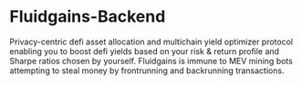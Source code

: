 # Fluidgains-Backend
Privacy-centric defi asset allocation and multichain yield optimizer protocol enabling you to boost defi yields based on your risk & return profile and Sharpe ratios chosen by yourself. Fluidgains is immune to MEV mining bots attempting to steal money by frontrunning and backrunning transactions.
